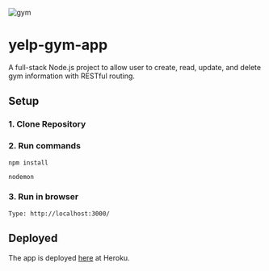 ![gym](https://user-images.githubusercontent.com/13827656/27255414-e29200a2-53a6-11e7-939e-c590e82b7b21.jpg)

# yelp-gym-app

A full-stack Node.js project to allow user to create, read, update, and delete gym information with RESTful routing.

## Setup
### 1. Clone Repository
### 2. Run commands
```
npm install
```
```
nodemon
```
### 3. Run in browser
```
Type: http://localhost:3000/
```

## Deployed

The app is deployed [here](https://vast-waters-32274.herokuapp.com/) at Heroku.
